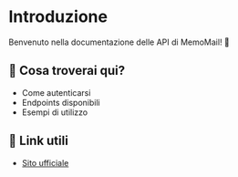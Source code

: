 # Introduzione

Benvenuto nella documentazione delle API di MemoMail! 🚀

## 📌 Cosa troverai qui?
- Come autenticarsi
- Endpoints disponibili
- Esempi di utilizzo

## 🔗 Link utili
- [Sito ufficiale](https://memomail.cloud)